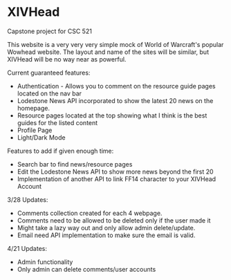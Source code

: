 # XIVHead
Capstone project for CSC 521

This website is a very very very simple mock of World of Warcraft's popular Wowhead website.
The layout and name of the sites will be similar, but XIVHead will be no way near as powerful.

Current guaranteed features:
- Authentication - Allows you to comment on the resource guide pages located on the nav bar
- Lodestone News API incorporated to show the latest 20 news on the homepage.
- Resource pages located at the top showing what I think is the best guides for the listed content
- Profile Page  
- Light/Dark Mode

Features to add if given enough time:
- Search bar to find news/resource pages
- Edit the Lodestone News API to show more news beyond the first 20
- Implementation of another API to link FF14 character to your XIVHead Account

3/28 Updates:
- Comments collection created for each 4 webpage.
 - Comments need to be allowed to be deleted only if the user made it
  - Might take a lazy way out and only allow admin delete/update.
- Email need API implementation to make sure the email is valid.

4/21 Updates:
- Admin functionality
 - Only admin can delete comments/user accounts
